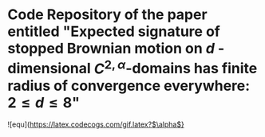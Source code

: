 #  Code Repository of the paper entitled "Expected signature of stopped Brownian motion on $d$ -dimensional $C^{2, \alpha}$-domains has finite radius of convergence everywhere: $2\leq d \leq 8$"


![equ](https://latex.codecogs.com/gif.latex?$\alpha$}
